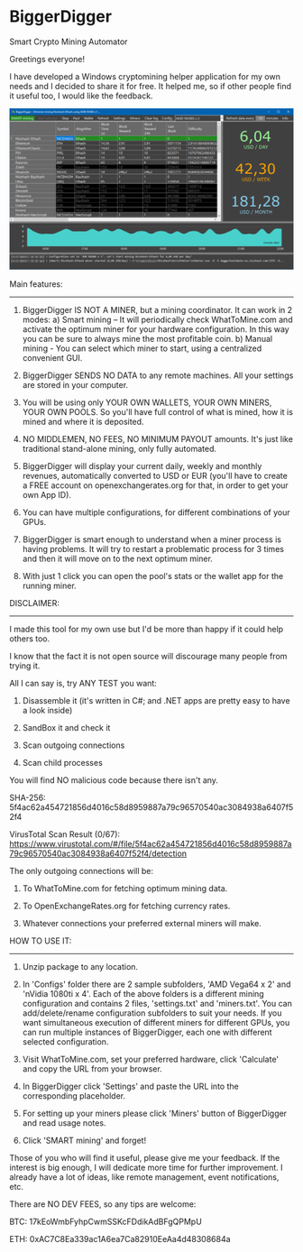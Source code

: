 ﻿# BiggerDigger

Smart Crypto Mining Automator



Greetings everyone!

I have developed a Windows cryptomining helper application for my own needs and I decided to share it for free. It helped me, so if other people find it useful too, I would like the feedback.



![Application Screenshot](https://raw.githubusercontent.com/kevinpat5/BiggerDigger/master/BiggerDigger.png)



Main features:

--------------

1. BiggerDigger IS NOT A MINER, but a mining coordinator. It can work in 2 modes: a) Smart mining – It will periodically check WhatToMine.com and activate the optimum miner for your hardware configuration. In this way you can be sure to always mine the most profitable coin.
 b) Manual mining - You can select which miner to start, using a centralized convenient GUI.



2. BiggerDigger SENDS NO DATA to any remote machines. All your settings are stored in your computer.



3. You will be using only YOUR OWN WALLETS, YOUR OWN MINERS, YOUR OWN POOLS. So you'll have full control of what is mined, how it is mined and where it is deposited.



4. NO MIDDLEMEN, NO FEES, NO MINIMUM PAYOUT amounts. It's just like traditional stand-alone mining, only fully automated.



5. BiggerDigger will display your current daily, weekly and monthly revenues, automatically converted to USD or EUR (you'll have to create a FREE account on openexchangerates.org for that, in order to get your own App ID).



6. You can have multiple configurations, for different combinations of your GPUs.



7. BiggerDigger is smart enough to understand when a miner process is having problems. It will try to restart a problematic process for 3 times and then it will move on to the next optimum miner.



8. With just 1 click you can open the pool's stats or the wallet app for the running miner.



DISCLAIMER:

-----------

I made this tool for my own use but I'd be more than happy if it could help others too.

I know that the fact it is not open source will discourage many people from trying it.

All I can say is, try ANY TEST you want:

1. Disassemble it (it's written in C#; and .NET apps are pretty easy to have a look inside)

2. SandBox it and check it

3. Scan outgoing connections

4. Scan child processes



You will find NO malicious code because there isn't any.


SHA-256: 5f4ac62a454721856d4016c58d8959887a79c96570540ac3084938a6407f52f4


VirusTotal Scan Result (0/67): https://www.virustotal.com/#/file/5f4ac62a454721856d4016c58d8959887a79c96570540ac3084938a6407f52f4/detection



The only outgoing connections will be:

1. To WhatToMine.com for fetching optimum mining data.

2. To OpenExchangeRates.org for fetching currency rates.

3. Whatever connections your preferred external miners will make.



HOW TO USE IT:

--------------

1. Unzip package to any location.



2. In 'Configs' folder there are 2 sample subfolders, 'AMD Vega64 x 2' and 'nVidia 1080ti x 4'. Each of the above folders is a different mining configuration and contains 2 files, 'settings.txt' and 'miners.txt'. You can add/delete/rename configuration subfolders to suit your needs. If you want simultaneous execution of different miners for different GPUs, you can run multiple instances of BiggerDigger, each one with different selected configuration.



3. Visit WhatToMine.com, set your preferred hardware, click 'Calculate' and copy the URL from your browser.



4. In BiggerDigger click 'Settings' and paste the URL into the corresponding placeholder.



5. For setting up your miners please click 'Miners' button of BiggerDigger and read usage notes.



6. Click 'SMART mining' and forget!



Those of you who will find it useful, please give me your feedback. 
If the interest is big enough, I will dedicate more time for further improvement. 
I already have a lot of ideas, like remote management, event notifications, etc.



There are NO DEV FEES, so any tips are welcome:


BTC: 17kEoWmbFyhpCwmSSKcFDdikAdBFgQPMpU


ETH: 0xAC7C8Ea339ac1A6ea7Ca82910EeAa4d48308684a
